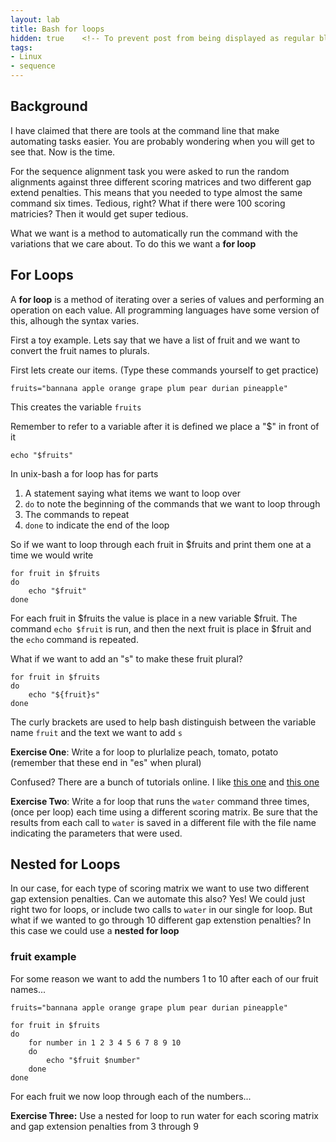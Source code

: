 ```yaml
---
layout: lab
title: Bash for loops
hidden: true    <!-- To prevent post from being displayed as regular blog post -->
tags:
- Linux
- sequence
---
```


## Background

I have claimed that there are tools at the command line that make automating tasks easier. You are probably wondering when you will get to see that.  Now is the time.

For the sequence alignment task you were asked to run the random alignments against three different scoring matrices and two different gap extend penalties.  This means that you needed to type almost the same command six times.  Tedious, right?  What if there were 100 scoring matricies?  Then it would get super tedious.

What we want is a method to automatically run the command with the variations that we care about.  To do this we want a __for loop__

## For Loops

A __for loop__ is a method of iterating over a series of values and performing an operation on each value.  All programming languages have some version of this, alhough the syntax varies.

First a toy example.  Lets say that we have a list of fruit and we want to convert the fruit names to plurals.

First lets create our items.  (Type these commands yourself to get practice)

    fruits="bannana apple orange grape plum pear durian pineapple"

This creates the variable `fruits`

Remember to refer to a variable after it is defined we place a "$" in front of it

    echo "$fruits"

In unix-bash a for loop has for parts
1. A statement saying what items we want to loop over
2. `do` to note the beginning of the commands that we want to loop through
3. The commands to repeat
4. `done` to indicate the end of the loop

So if we want to loop through each fruit in $fruits and print them one at a time we would write

    for fruit in $fruits 
    do
        echo "$fruit"
    done

For each fruit in $fruits the value is place in a new variable $fruit.  The command `echo $fruit` is run, and then the next fruit is place in $fruit and the `echo` command is repeated.

What if we want to add an "s" to make these fruit plural? 

    for fruit in $fruits 
    do
        echo "${fruit}s"
    done

The curly brackets are used to help bash distinguish between the variable name `fruit` and the text we want to add `s`

__Exercise One__: Write a for loop to plurlalize peach, tomato, potato (remember that these end in "es" when plural)

Confused?  There are a bunch of tutorials online.  I like [this one](http://www.cyberciti.biz/faq/bash-for-loop/) and [this one](http://www.tutorialspoint.com/unix/for-loop.htm)

__Exercise Two__: Write a for loop that runs the `water` command three times, (once per loop) each time using a different scoring matrix.  Be sure that the results from each call to `water` is saved in a different file with the file name indicating the parameters that were used.

## Nested for Loops

In our case, for each type of scoring matrix we want to use two different gap extension penalties.  Can we automate this also?  Yes!  We could just right two for loops, or include two calls to `water` in our single for loop.  But what if we wanted to go through 10 different gap extenstion penalties?  In this case we could use a __nested for loop__

### fruit example

For some reason we want to add the numbers 1 to 10 after each of our fruit names...

    fruits="bannana apple orange grape plum pear durian pineapple"

    for fruit in $fruits 
    do
        for number in 1 2 3 4 5 6 7 8 9 10
        do
            echo "$fruit $number"
        done
    done

For each fruit we now loop through each of the numbers...

__Exercise Three:__ Use a nested for loop to run water for each scoring matrix and gap extension penalties from 3 through 9











